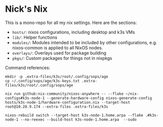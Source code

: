 # Nick's Nix

This is a mono-repo for all my nix settings. Here are the sections:

* `hosts/`: nixos configurations, including desktop and k3s VMs
* `lib/`: Helper functions
* `modules/`: Modules intended to be included by other configurations, e.g. nixos-common is applied to all NixOS nodes.
* `overlays/`: Overlays used for package building
* `pkgs/`: Custom packages for things not in nixpkgs


Command references:
```
mkdir -p .extra-files/k3s/root/.config/sops/age
cp ~/.config/sops/age/k3s-keys.txt .extra-files/k3s/root/.config/sops/age

nix run github:nix-community/nixos-anywhere -- --flake ~/nix-configs#k3s-node-1 --generate-hardware-config nixos-generate-config hosts/k3s-node-1/hardware-configuration.nix --target-host root@10.28.9.174 --extra-files .extra-files/k3s

nixos-rebuild switch --target-host k3s-node-1.home.arpa --flake .#k3s-node-1 --no-reexec --build-host k3s-node-1.home.arpa  --sudo
```
